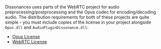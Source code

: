 Dissonances uses parts of the WebRTC project for audio preprocessing/postprocessing and the Opus codec for encoding/decoding audio. The distribution requirements for both of these projects are quite simple - you must include copies of the license in your project alongside `Opus.dll` and `AudioPluginDissonance.dll`:

 - [Opus License](https://opus-codec.org/license/)
 - [WebRTC License](https://webrtc.org/support/license/)
